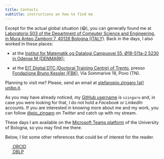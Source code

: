 ```yaml
---
title: Contacts
subtitle: instructions on how to find me
---
```


Except for the actual global situation (😷), you can generally found me at [Laboratorio S03 of the Department of Computer Science and Engineering, in Mura Anteo Zamboni 7, 40126 Bologna (ITALY)](http://w3w.co/rotaie.piastra.tavola). Back in the days, I also worked in these places:

- at the [Institut for Matematik og Datalogi Campusvej 55, Ø18-511a-2 5230 in Odense M (DENMARK)](http://w3w.co/invitato.inclinati.sostenute);

- at the [EIT Digital DTC (Doctoral Training Centre) of Trento](https://doctoralschool.eitdigital.eu/doctoral-training-centres/dtc-trento/), presso [Fondazione Bruno Kessler (FBK)](https://www.fbk.eu/en/), Via Sommarive 18, Povo (TN).

Planning to visit me? Please, send an email at [stefanopio.zingaro \[at\] unibo.it](mailto:stefanopio.zingaro@unibo.it).

As you may have already noticed, my [GitHub username](https://github.com/szingaro) is `szingaro` and, in case you were looking for that, I do not hold a _Facebook_ or _LinkedIn_ accounts.
If you are interested in knowing more about me and my work, you can follow [@pio_zingaro](https://twitter.com/pio_zingaro) on _Twitter_ and catch up with my stream.

These days I am available on the [Microsoft Teams platform](https://teams.microsoft.com) of the University of Bologna, so you may find me there.

Below, I list some other references that could be of interest for the reader.

<div>
    <a 
    href="https://orcid.org/0000-0002-8462-5651" 
    style="vertical-align:top;">
    <img 
    src="https://orcid.org/sites/default/files/images/orcid_16x16.png" style="width:1em;margin-right:.5em;">
    ORCID
    </a>
</div>
<div>
    <a 
    href="https://dblp.uni-trier.de/pers/hd/z/Zingaro:Stefano_Pio"
    style="vertical-align:top;">
    <img 
    src="https://saveriogiallorenzo.com/imgs/dblp.png"
    style="width:1em;margin-right:.5em;">
    DBLP
    </a>
</div>
